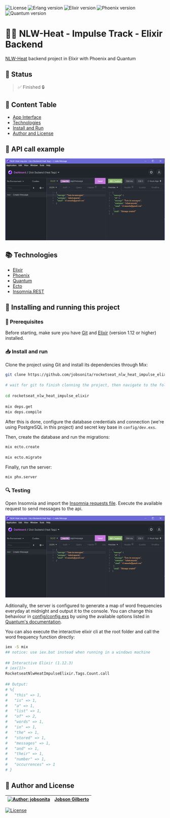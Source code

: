 ![License](https://img.shields.io/github/license/jobsonita/rocketseat_nlw_heat_impulse_elixir?color=blue)
![Erlang version](https://img.shields.io/badge/erlang-OTP_22-brightgreen)
![Elixir version](https://img.shields.io/badge/elixir-v1.12.3-brightgreen)
![Phoenix version](https://img.shields.io/badge/phoenix-~>_1.6.2-blue)
![Quantum version](https://img.shields.io/badge/quantum-~>_3.0-blue)

# :rocket::seat: NLW-Heat - Impulse Track - Elixir Backend

[NLW-Heat](https://nextlevelweek.com/inscricao/7) backend project in Elixir with Phoenix and Quantum

## :hammer: Status

> :white_check_mark: Finished :lock:

## :bookmark: Content Table
<!--ts-->
  * [App Interface](#newspaper-api-call-example)
  * [Technologies](#books-technologies)
  * [Install and Run](#calling-installing-and-running-this-project)
  * [Author and License](#memo-author-and-license)
<!--te-->

## :newspaper: API call example

<p align="center"><img alt="API call example" title="NLW-Heat Impulse API Demonstration" src="./.github/api_demonstration.png" width="720px"/></p>

## :books: Technologies

- [Elixir](https://elixir-lang.org/)
- [Phoenix](https://www.phoenixframework.org/)
- [Quantum](https://hexdocs.pm/quantum/readme.html)
- [Ecto](https://hexdocs.pm/ecto/Ecto.html)
- [Insomnia.REST](https://insomnia.rest/)

## :calling: Installing and running this project

### :wrench: Prerequisites

Before starting, make sure you have [Git](https://git-scm.com/) and [Elixir](https://elixir-lang.org/install.html) (version 1.12 or higher) installed.

### :inbox_tray: Install and run

Clone the project using Git and install its dependencies through Mix:

```bash
git clone https://github.com/jobsonita/rocketseat_nlw_heat_impulse_elixir.git

# wait for git to finish clonning the project, then navigate to the folder and install the dependencies:

cd rocketseat_nlw_heat_impulse_elixir

mix deps.get
mix deps.compile
```

After this is done, configure the database credentials and connection (we're using PostgreSQL in this project) and secret key base in `config/dev.exs`.

Then, create the database and run the migrations:

```bash
mix ecto.create

mix ecto.migrate
```

Finally, run the server:

```bash
mix phx.server
```

### :mag: Testing

Open Insomnia and import the [Insomnia requests file](tools/Insomnia_Requests_2021-10-23.json). Execute the available request to send messages to the api.

<p align="center"><img alt="Insomnia requests" title="NLW-Heat Impulse Insomnia Requests" src="./.github/api_demonstration.png" width="720px"/></p>

Aditionally, the server is configured to generate a map of word frequencies everyday at midnight and output it to the console. You can change this behaviour in [config/config.exs](config/config.exs) by using the available options listed in [Quantum's documentation](https://hexdocs.pm/quantum/configuration.html#content).

You can also execute the interactive elixir cli at the root folder and call the word frequency function directly:

```bash
iex -S mix
## notice: use iex.bat instead when running in a windows machine

## Interactive Elixir (1.12.3)
# iex(1)>
RocketseatNlwHeatImpulseElixir.Tags.Count.call

## Output:
# %{
#   "this" => 1,
#   "is" => 1,
#   "a" => 1,
#   "list" => 1,
#   "of" => 2,
#   "words" => 1,
#   "in" => 1,
#   "the" => 1,
#   "stored" => 1,
#   "messages" => 1,
#   "and" => 1,
#   "their" => 1,
#   "number" => 1,
#   "occurrences" => 1
# }
```

## :memo: Author and License

[![Author: jobsonita](https://avatars.githubusercontent.com/u/1463583?s=48&v=4)](https://github.com/jobsonita/jobsonita) | [Jobson Gilberto](https://github.com/jobsonita/jobsonita)
-|-

[![License](https://img.shields.io/github/license/jobsonita/rocketseat_nlw_heat_impulse_elixir)](LICENSE)
